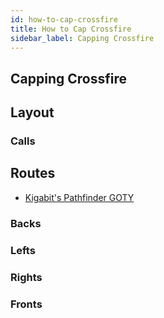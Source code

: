 ```yaml
---
id: how-to-cap-crossfire
title: How to Cap Crossfire
sidebar_label: Capping Crossfire
---
```

## Capping Crossfire
## Layout
### Calls
## Routes
- [Kigabit's Pathfinder GOTY](http://www.youtube.com/playlist?list=PLor2TDMmuFQxgVQlVt952XjigViEbwM5t)
### Backs
### Lefts
### Rights
### Fronts

